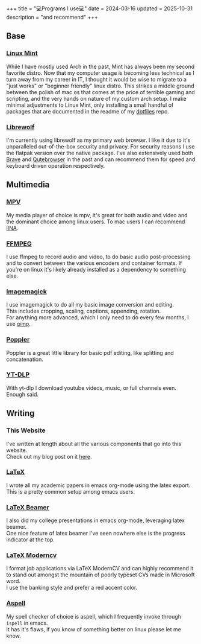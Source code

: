 +++
title = "💻Programs I use💻"
date = 2024-03-16
updated = 2025-10-31
description = "and recommend"
+++

## Base

### [Linux Mint](https://linuxmint.com/)

While I have mostly used Arch in the past, Mint has always been my second favorite distro.
Now that my computer usage is becoming less technical as I turn away from my career in IT, I thought it would be wise to migrate to a "just works" or "beginner friendly" linux distro.
This strikes a middle ground between the polish of mac os that comes at the price of terrible gaming and scripting, and the very hands on nature of my custom arch setup.
I make minimal adjustments to Linux Mint, only installing a small handful of packages that are documented in the readme of my [dotfiles](https://github.com/port19x/dotfiles) repo.

### [Librewolf](https://librewolf.net/)

I'm currently using librewolf as my primary web browser.
I like it due to it's unparalleled out-of-the-box security and privacy.
For security reasons I use the flatpak version over the native package.
I've also extensively used both [Brave](https://brave.com/) and [Qutebrowser](https://qutebrowser.org/) in the past and can recommend them for speed and keyboard driven operation respectively.

## Multimedia

### [MPV](https://mpv.io/)

My media player of choice is mpv, it's great for both audio and video and the dominant choice among linux users.
To mac users I can recommend [IINA](https://iina.io/).

### [FFMPEG](https://ffmpeg.org/)

I use ffmpeg to record audio and video, to do basic audio post-processing and to convert between the various encoders and container formats.
If you're on linux it's likely already installed as a dependency to something else.

### [Imagemagick](https://imagemagick.org/)

I use imagemagick to do all my basic image conversion and editing. \
This includes cropping, scaling, captions, appending, rotation. \
For anything more advanced, which I only need to do every few months, I use [gimp](https://www.gimp.org/).

### [Poppler](https://poppler.freedesktop.org/)

Poppler is a great little library for basic pdf editing, like splitting and concatenation.

### [YT-DLP](https://github.com/yt-dlp/yt-dlp)

With yt-dlp I download youtube videos, music, or full channels even. \
Enough said.

## Writing

### This Website

I've written at length about all the various components that go into this website. \
Check out my blog post on it [here](https://port19.xyz/tech/blog/).

### [LaTeX](https://www.latex-project.org/)

I wrote all my academic papers in emacs org-mode using the latex export. \
This is a pretty common setup among emacs users.

### [LaTeX Beamer](https://latex-beamer.com/quick-start/)

I also did my college presentations in emacs org-mode, leveraging latex beamer. \
One nice feature of latex beamer I've seen nowhere else is the progress indicator at the top.

### [LaTeX Moderncv](https://github.com/moderncv/moderncv)

I format job applications via LaTeX ModernCV and can highly recommend it to stand out amongst the mountain of poorly typeset CVs made in Microsoft word. \
I use the banking style and prefer a red accent color.

### [Aspell](http://aspell.net/)

My spell checker of choice is aspell, which I frequently invoke through `ispell` in emacs. \
It has it's flaws, if you know of something better on linux please let me know.
